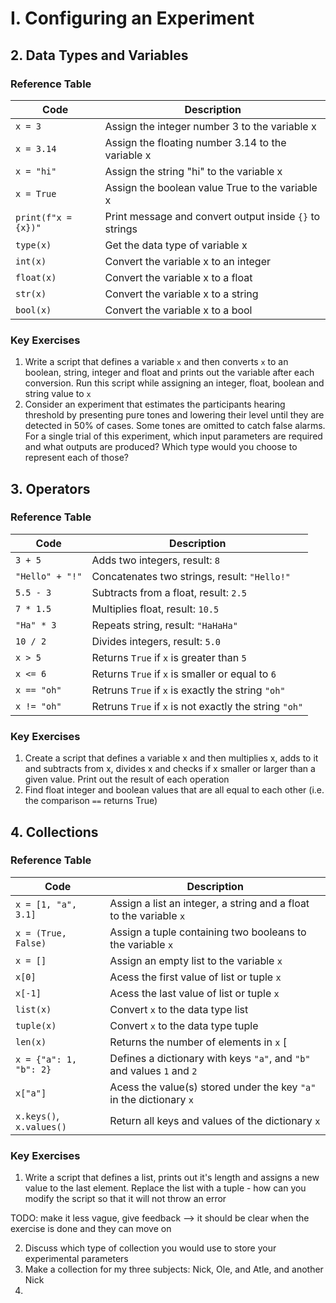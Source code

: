 # I. Configuring an Experiment


## 2. Data Types and Variables

### Reference Table
| Code                | Description                                                      |
| ---                 | ---                                                              |
| `x = 3`             | Assign the integer number 3 to the variable x                    |
| `x = 3.14`          | Assign the floating number 3.14 to the variable x                |
| `x = "hi"`          | Assign the string "hi" to the variable x                         |
| `x = True`          | Assign the boolean value True to the variable x                  |
| `print(f"x = {x})"` | Print message and convert output inside `{}` to strings          |
| `type(x)`           | Get the data type of variable x                                  |
| `int(x)`          | Convert the variable x to an integer                             |
| `float(x)`        | Convert the variable x to a float                                |
| `str(x)`          | Convert the variable x to a string                               |
| `bool(x)`         | Convert the variable x to a bool                                 |

### Key Exercises
1. Write a script that defines a variable `x` and then converts `x` to an boolean, string, integer and float and prints out the variable after each conversion. Run this script while assigning an integer, float, boolean and string value to `x` 
2. Consider an experiment that estimates the participants hearing threshold by presenting pure tones and lowering their level until they are detected in 50% of cases. Some tones are omitted to catch false alarms. For a single trial of this experiment, which input parameters are required and what outputs are produced? Which type would you choose to represent each of those?

## 3. Operators

### Reference Table
| Code                 | Description                                              |
| ---                  | ---                                                      |
| `3 + 5`              | Adds two integers, result: `8`                           |
| `"Hello" + "!"`      | Concatenates two strings, result: `"Hello!"`             |
| `5.5 - 3`            | Subtracts from a float, result: `2.5`                    |
| `7 * 1.5`            | Multiplies float, result: `10.5`                         |
| `"Ha" * 3`           | Repeats string, result: `"HaHaHa"`                       |
| `10 / 2`             | Divides integers, result: `5.0`                          |
| `x > 5`              | Returns `True` if `x` is greater than `5`                |
| `x <= 6`             | Returns `True` if `x` is smaller or equal to `6`         |
| `x == "oh"`          | Retruns `True` if `x` is exactly the string `"oh"`         |
| `x != "oh"`          | Retruns `True` if `x` is not exactly the string `"oh"` |

### Key Exercises
1. Create a script that defines a variable x and then multiplies x, adds to it and subtracts from x, divides x and checks if x smaller or larger than a given value. Print out the result of each operation
2. Find float integer and boolean values that are all equal to each other (i.e. the comparison `==` returns True)


## 4. Collections

### Reference Table
| Code                         | Description                                                                                                |
| ---                          | ---                                                                                                        |
| `x = [1, "a", 3.1]`          | Assign a list an integer, a string and a float to the variable `x`                                         |
| `x = (True, False)`          | Assign a tuple containing two booleans to the variable `x`                                                 |
| `x = []`                     | Assign an empty list to the variable `x`                                                                   |
| `x[0]`                       | Acess the first value of list or tuple `x`                                                                 |
| `x[-1]`                      | Acess the last value of list or tuple `x`                                                                  |
| `list(x)`                    | Convert `x` to the data type list                                                                          |
| `tuple(x)`                   | Convert `x` to the data type tuple                                                                         |
| `len(x)`                     | Returns the number of elements in `x`                                                                      [|](|)
| `x = {"a": 1, "b": 2}`       | Defines a dictionary with keys `"a"`, and `"b"` and values `1` and `2`                                     |
| `x["a"]`                     | Acess the value(s) stored under the key `"a"` in the dictionary `x`                                        |
| `x.keys()`, `x.values()`     | Return all keys and values of the dictionary `x`                                                           |

### Key Exercises
1. Write a script that defines a list, prints out it's length and assigns a new value to the last element. Replace the list with a tuple - how can you modify the script so that it will not throw an error

TODO: make it less vague, give feedback --> it should be clear when the exercise is done and they can move on

2. Discuss which type of collection you would use to store your experimental parameters
3. Make a collection for my three subjects: Nick, Ole, and Atle, and another Nick
4. 


